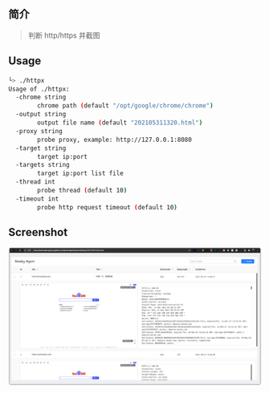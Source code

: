 ## 简介

> 判断 http/https 并截图

## Usage

```bash
└> ./httpx
Usage of ./httpx:
  -chrome string
    	chrome path (default "/opt/google/chrome/chrome")
  -output string
    	output file name (default "202105311320.html")
  -proxy string
    	probe proxy, example: http://127.0.0.1:8080
  -target string
    	target ip:port
  -targets string
    	target ip:port list file
  -thread int
    	probe thread (default 10)
  -timeout int
    	probe http request timeout (default 10)
```

## Screenshot

![image-20210531132147789](.images/image-20210531132147789.png)

